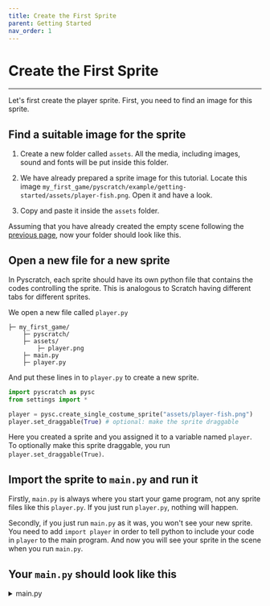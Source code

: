 ```yaml
---
title: Create the First Sprite
parent: Getting Started
nav_order: 1
---
```

# Create the First Sprite
---
Let's first create the player sprite. First, you need to find an image for this sprite. 

## Find a suitable image for the sprite
1. Create a new folder called `assets`. All the media, including images, sound and fonts will be put inside this folder. 

2. We have already prepared a sprite image for this tutorial. Locate this image `my_first_game/pyscratch/example/getting-started/assets/player-fish.png`. Open it and have a look.

3. Copy and paste it inside the `assets` folder. 

Assuming that you have already created the empty scene following the [previous page](index), now your folder should look like this. 

## Open a new file for a new sprite
In Pyscratch, each sprite should have its own python file that contains the codes controlling the sprite. This is analogous to Scratch having different tabs for different sprites. 

We open a new file called `player.py`
```
├─ my_first_game/
    ├─ pyscratch/
    ├─ assets/
        ├─ player.png
    ├─ main.py
    ├─ player.py
```

And put these lines in to `player.py` to create a new sprite.

```python
import pyscratch as pysc
from settings import *

player = pysc.create_single_costume_sprite("assets/player-fish.png")
player.set_draggable(True) # optional: make the sprite draggable
```

Here you created a sprite and you assigned it to a variable named `player`. To optionally make this sprite draggable, you run `player.set_draggable(True)`. 


## Import the sprite to `main.py` and run it
Firstly, `main.py` is always where you start your game program, not any sprite files like this `player.py`. If you just run `player.py`, nothing will happen. 

Secondly, if you just run `main.py` as it was, you won't see your new sprite. You need to add `import player` in order to tell python to include your code in `player` to the main program. And now you will see your sprite in the scene when you run `main.py`.


## Your `main.py` should look like this
<details markdown="block">
  <summary>
    main.py
  </summary>

```python
import pyscratch as pysc
from settings import *
import player

pysc.game.update_screen_mode((SCREEN_WIDTH, SCREEN_HEIGHT))
pysc.game.start(FRAMERATE)
```

</details>